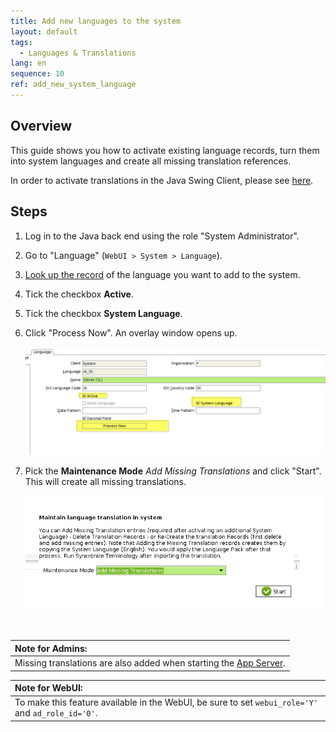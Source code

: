 ```yaml
---
title: Add new languages to the system
layout: default
tags:  
  - Languages & Translations
lang: en
sequence: 10
ref: add_new_system_language
---
```


## Overview
This guide shows you how to activate existing language records, turn them into system languages and create all missing translation references.

In order to activate translations in the Java Swing Client, please see [here](activate_translation_tabs).

## Steps
1. Log in to the Java back end using the role "System Administrator".
1. Go to "Language" (`WebUI > System > Language`).
1. [Look up the record](../../howto_collection/EN_tbd/How_to_search_inside_a_window) of the language you want to add to the system.
1. Tick the checkbox **Active**.
1. Tick the checkbox **System Language**.
1. Click "Process Now". An overlay window opens up.

    <kbd><a href="../../images/Active_System-Language_Process-Now.png" title="Click to enlarge" target="\_blank"><img src="../../images/Active_System-Language_Process-Now.png" alt="Fig.: Langauge tab: IsActive=Y, IsSystemLanguage=Y, 'Process Now' Button"></a></kbd>

1. Pick the **Maintenance Mode** *Add Missing Translations* and click "Start". This will create all missing translations.

    <kbd><a href="../../images/Maintenance-Mode_Add-Missing-Translations.png" title="Click to enlarge" target="\_blank"><img src="../../images/Maintenance-Mode_Add-Missing-Translations.png" alt="Fig.: Maintenance Mode 'Add Missing Translations'"></a></kbd>

<br>

| **Note for Admins:** |
| :--- |
| Missing translations are also added when starting the [App Server](../../howto_collection/EN/metasfresh_architecture). |

| **Note for WebUI:** |
| :--- |
| To make this feature available in the WebUI, be sure to set `webui_role='Y'` and `ad_role_id='0'`. |
